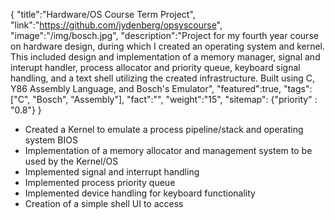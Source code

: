 {
    "title":"Hardware/OS Course Term Project",
    "link":"https://github.com/jydenberg/opsyscourse",
    "image":"/img/bosch.jpg",
    "description":"Project for my fourth year course on hardware design, during which I created an operating system and kernel. This included design and implementation of a memory manager, signal and interupt handler, process allocator and priority queue, keyboard signal handling, and a text shell utilizing the created infrastructure. Built using C, Y86 Assembly Language, and Bosch's Emulator",
    "featured":true,
    "tags":["C", "Bosch", "Assembly"],
    "fact":"",
    "weight":"15",
    "sitemap": {"priority" : "0.8"}
}

<ul>
    <li>    
    Created a Kernel to emulate a process pipeline/stack and operating system BIOS
    </li>
    <li>
    Implementation of a memory allocator and management system to be used by the Kernel/OS
    </li>
    <li>
    Implemented signal and interrupt handling
    </li>
    <li>
    Implemented process priority queue
    </li>
    <li>
    Implemented device handling for keyboard functionality
    </li>
    <li>
    Creation of a simple shell UI to access
    </li>
</ul>

